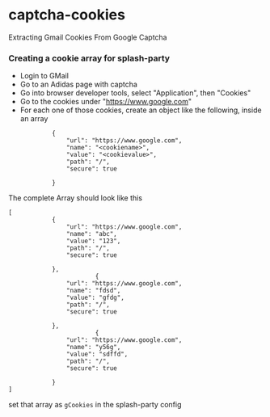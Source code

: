 # captcha-cookies
Extracting Gmail Cookies From Google Captcha


### Creating a cookie array for splash-party

* Login to GMail
* Go to an Adidas page with captcha
* Go into browser developer tools, select "Application", then "Cookies"
* Go to the cookies under "https://www.google.com"
* For each one of those cookies, create an object like the following, inside an array

```
            {
                "url": "https://www.google.com",
                "name": "<cookiename>",
                "value": "<cookievalue>",
                "path": "/",
                "secure": true

            }
```

The complete Array should look like this

```
[
            {
                "url": "https://www.google.com",
                "name": "abc",
                "value": "123",
                "path": "/",
                "secure": true

            },
                        {
                "url": "https://www.google.com",
                "name": "fdsd",
                "value": "gfdg",
                "path": "/",
                "secure": true

            },
                        {
                "url": "https://www.google.com",
                "name": "y56g",
                "value": "sdffd",
                "path": "/",
                "secure": true

            }
]

```


set that array as `gCookies` in the splash-party config
